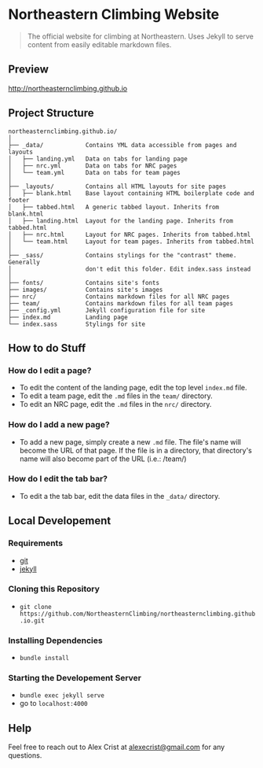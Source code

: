 # Northeastern Climbing Website

> The official website for climbing at Northeastern. Uses Jekyll to serve content from easily editable markdown files.

## Preview

http://northeasternclimbing.github.io

## Project Structure

    northeasternclimbing.github.io/
    │
    ├── _data/            Contains YML data accessible from pages and layouts
    │   ├── landing.yml   Data on tabs for landing page
    │   ├── nrc.yml       Data on tabs for NRC pages
    │   └── team.yml      Data on tabs for team pages
    │
    ├── _layouts/         Contains all HTML layouts for site pages
    │   ├── blank.html    Base layout containing HTML boilerplate code and footer
    │   ├── tabbed.html   A generic tabbed layout. Inherits from blank.html
    │   ├── landing.html  Layout for the landing page. Inherits from tabbed.html
    │   ├── nrc.html      Layout for NRC pages. Inherits from tabbed.html
    │   └── team.html     Layout for team pages. Inherits from tabbed.html
    │
    ├── _sass/            Contains stylings for the "contrast" theme. Generally
    │                     don't edit this folder. Edit index.sass instead
    │
    ├── fonts/            Contains site's fonts
    ├── images/           Contains site's images
    ├── nrc/              Contains markdown files for all NRC pages
    ├── team/             Contains markdown files for all team pages
    ├── _config.yml       Jekyll configuration file for site
    ├── index.md          Landing page
    └── index.sass        Stylings for site


## How to do Stuff

### How do I edit a page?

- To edit the content of the landing page, edit the top level `index.md`
file.
- To edit a team page, edit the `.md` files in the `team/` directory.
- To edit an NRC page, edit the `.md` files in the `nrc/` directory.

### How do I add a new page?

- To add a new page, simply create a new `.md` file. The file's name
will become the URL of that page. If the file is in a directory, that
directory's name will also become part of the URL (i.e.: /team/)

### How do I edit the tab bar?

- To edit a the tab bar, edit the data files in the `_data/` directory.

## Local Developement

### Requirements

- [git](https://git-scm.com/book/en/v2/Getting-Started-Installing-Git)
- [jekyll](https://jekyllrb.com/docs/installation/)

### Cloning this Repository

- `git clone https://github.com/NortheasternClimbing/northeasternclimbing.github.io.git`

### Installing Dependencies

- `bundle install`

### Starting the Developement Server

- `bundle exec jekyll serve`
- go to `localhost:4000`

## Help

Feel free to reach out to Alex Crist at alexecrist@gmail.com for any
questions.

